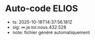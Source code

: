 # Auto-code ELIOS
- ts: 2025-10-18T14:37:56.181Z
- sig: ∞.je.toi.nous.432.528
- note: fichier généré automatiquement